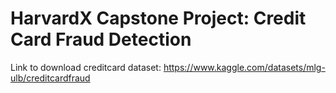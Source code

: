 # HarvardX Capstone Project: Credit Card Fraud Detection

Link to download creditcard dataset: https://www.kaggle.com/datasets/mlg-ulb/creditcardfraud

